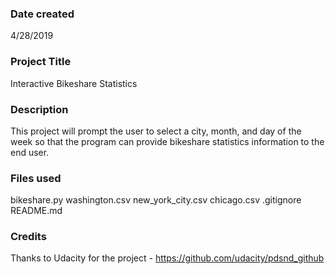 ### Date created
4/28/2019

### Project Title
Interactive Bikeshare Statistics

### Description
This project will prompt the user to select a city, month, and day of the week so that the program can provide bikeshare statistics information to the end user.

### Files used
bikeshare.py
washington.csv
new_york_city.csv
chicago.csv
.gitignore
README.md

### Credits
Thanks to Udacity for the project - https://github.com/udacity/pdsnd_github

